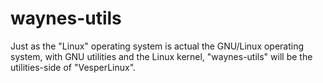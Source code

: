 # waynes-utils
Just as the "Linux" operating system is actual the GNU/Linux operating system,
with GNU utilities and the Linux kernel, "waynes-utils" will be the utilities-side
of "VesperLinux".
